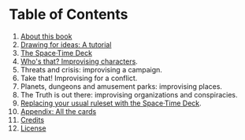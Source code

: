 

# Table of Contents

1. [About this book](ABOUT.md)
1. [Drawing for ideas: A tutorial](tutorial.md)
1. [The Space·Time Deck](cards.md)
1. [Who's that? Improvising characters](characters.md).
1. Threats and crisis: improvising a campaign.
1. Take that! Improvising for a conflict.
1. Planets, dungeons and amusement parks: improvising places.
1. The Truth is out there: improvising organizations and conspiracies.
1. [Replacing your usual ruleset with the Space·Time Deck](rules.md).
1. [Appendix: All the cards](reference.md)
1. [Credits](CREDITS.md)
1. [License](LICENSE.md)

